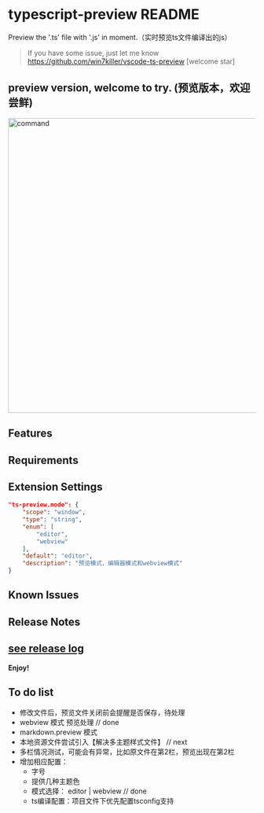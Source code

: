 # typescript-preview README

Preview the '.ts' file with '.js' in moment.（实时预览ts文件编译出的js）
> If you have some issue, just let me know https://github.com/win7killer/vscode-ts-preview [welcome star]

## preview version, welcome to try. (预览版本，欢迎尝鲜)
<img src="https://raw.githubusercontent.com/win7killer/vscode-ts-preview/master/images/command.gif" alt="command" width=600/>


## Features


## Requirements


## Extension Settings
```json
"ts-preview.mode": {
    "scope": "window",
    "type": "string",
    "enum": [
        "editor",
        "webview"
    ],
    "default": "editor",
    "description": "预览模式，编辑器模式和webview模式"
}
```

## Known Issues


## Release Notes

[see release log](./CHANGELOG.md)
-----------------------------------------------------------------------------------------------------------

**Enjoy!**

## To do list
- 修改文件后，预览文件关闭前会提醒是否保存，待处理
- webview 模式 预览处理  // done
- markdown.preview 模式
- 本地资源文件尝试引入【解决多主题样式文件】 // next
- 多栏情况测试，可能会有异常，比如原文件在第2栏，预览出现在第2栏
- 增加相应配置：
    - 字号
    - 提供几种主题色
    - 模式选择： editor | webview // done
    - ts编译配置：项目文件下优先配置tsconfig支持


